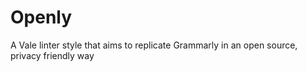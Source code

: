 # Openly
A Vale linter style that aims to replicate Grammarly in an open source, privacy friendly way

